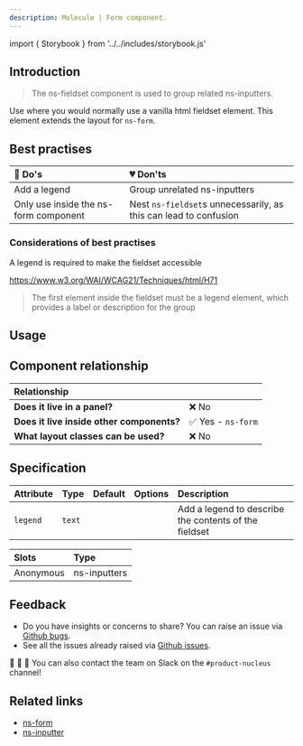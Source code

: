 ```yaml
---
description: Molecule | Form component.
---
```


import { Storybook } from '../../includes/storybook.js'

## Introduction

> The ns-fieldset component is used to group related ns-inputters.

Use where you would normally use a vanilla html fieldset element. This element extends the layout for `ns-form`.

## Best practises

| 💚 Do's | 💔 Don'ts |
| :--- | :--- |
| Add a legend | Group unrelated ns-inputters |
| Only use inside the ns-form component | Nest `ns-fieldset`s unnecessarily, as this can lead to confusion |

### Considerations of best practises

A legend is required to make the fieldset accessible

https://www.w3.org/WAI/WCAG21/Techniques/html/H71

> The first element inside the fieldset must be a legend element, which provides a label or description for the group

## Usage

<Storybook story="form-ns-fieldset--standard"></Storybook>

## Component relationship

|  **Relationship**  |  |
| :--- | :--- |
| **Does it live in a panel?** | ❌ No  |
| **Does it live inside other components?** | ✅ Yes -  `ns-form` |
| **What layout classes can be used?**  | ❌ No |

## Specification

| Attribute | Type | Default | Options | Description |
| :--- | :--- | :--- | :--- | :--- |
| `legend` | `text`  |  |  | Add a legend to describe the contents of the fieldset |

| Slots | Type |
| :--- | :--- |
| Anonymous | ns-inputters |

## Feedback

* Do you have insights or concerns to share? You can raise an issue via [Github bugs](https://github.com/ConnectedHomes/nucleus/issues/new?assignees=&labels=Bug&template=a--bug-report.md&title=[bug]%20[ns-fieldset]).
* See all the issues already raised via [Github issues](https://github.com/connectedHomes/nucleus/issues?utf8=%E2%9C%93&q=is%3Aopen+is%3Aissue+label%3ABug+[ns-fieldset]).

💩 🎉 🦄 You can also contact the team on Slack on the `#product-nucleus` channel!

## Related links

* [ns-form](components/ns-form.md)
* [ns-inputter](components/ns-inputter.md)
